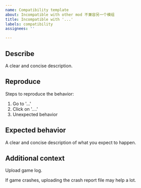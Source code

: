 ```yaml
---
name: Compatibility template
about: Incompatible with other mod 不兼容另一个模组
title: Incompatible with '...'
labels: compatibility
assignees: ''

---
```


## Describe
A clear and concise description.

## Reproduce
Steps to reproduce the behavior:
1. Go to '...'
1. Click on '....'
1. Unexpected behavior

## Expected behavior
A clear and concise description of what you expect to happen.

## Additional context

Upload game log.

If game crashes, uploading the crash report file may help a lot.
